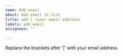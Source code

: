 ```yaml
---
name: Add email
about: Add email to list
title: add | <your email address>
labels: add email
assignees: ''

---
```


Replace the brackets after '|' with your email address.
